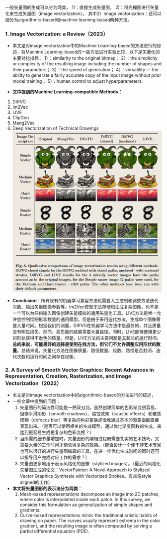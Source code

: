 一般矢量图的生成可以分为两类，
1)：直接生成矢量图，
2)：将光栅图进行矢量化来生成矢量图（image vectorization）。
其中2）image vectorization：还可以细分为algorithmic-based和machine learning-based两种方法。
### 1. Image Vectorization: a Review（2023）
- 本文是对image vectorization中的Machine Learning-based的方法进行的综述，将Machine Learning-based的一些方法进行实验比较，以下是矢量化的主要对比指标：
  1）：similarity to the original bitmap；
  2）：the simplicity or complexity of the resulting image including the number of shapes and their parameters；
  3）：the speed of generation；
  4）：versatility — the ability to generate a fairly accurate copy of the input image without prior model training；
  5）：human control to adjust hyperparameters.

- **文中提到的Machine Learning-compatible Methods：**
1. DiffVG
2. Im2Vec
3. LIVE
4. ClipGen
5. Mang2Vec
6. Deep Vectorization of Technical Drawings
![image.png](https://raw.githubusercontent.com/Young-Allen/pic/main/20240721203140.png)
- **Conclusion**：所有现有的机器学习兼容方法也需要人工控制和调整方法迭代次数、输出矢量图像参数等。Im2Vec模型无法存储和生成复杂图像，也不是一个可以为任何输入图像创建矢量模拟的通用矢量化工具。LIVE方法是唯一允许您控制绘制形状数量的通用模型，但是由于采用迭代方法，生成单个图像需要大量时间。根据我们的测量，DiffVG在机器学习方法中是最快的，并且质量没有明显损失。然而，高质量的结果需要大量路径。同时，LIVE能够使用更少的形状获得不逊色的质量。但是，LIVE方法的主要问题是其超长的运行时间。**总的来说，可能最好的选择是使用在线方法，但它们不允许调整应用形状的数量**。总结来说，矢量化方法在图像质量、路径数量、段数、路径是否封闭、迭代次数和运行时间之间存在权衡。
### 2. A Survey of Smooth Vector Graphics: Recent Advances in Representation, Creation, Rasterization, and Image Vectorization（2022）
- 本文是对image vectorization中的algorithmic-based的方法进行的综述，
- 一些文章中提到的问题：
  1. 矢量图形的简洁性可能是一把双刃剑。虽然创建简单的色彩渐变很容易，但像平滑阴影（smooth shadows）、腐蚀效果（caustic effects）和散焦模糊（defocus blur）等复杂的色彩变换却很难通过基本的渐变函数直接表现出来。（是否可以使用相关的生成模型，通过优化渐变函数的生成，来达到更容易生成更复杂的色彩变换？）
  2. 当所需的细节量增加时，矢量图形的编辑过程既需要扎实的艺术技巧，又需要大量的工作时间才能获得复杂的效果。（能否设计一个便于非艺术专家也可以很好的进行矢量图编辑的工具，在进一步优化生成时间的同时还可以指导用户完成对应工作的需求？）
  3. 矢量图更多地用于表示风格化的图像（stylized images）。（最近的风格化矢量图生成的论文：VectorPainter: A Novel Approach to Stylized Vector Graphics Synthesis with Vectorized Strokes。有点像style aligned的工作）
- **本文将矢量图形的表示法分为两类**：
  1. Mesh-based representations decompose an image into 2D patches, where color is interpolated inside each patch. In this survey, we consider this formulation as generalization of simple shapes and gradients.
  2. Curve-based representations mimic the traditional artistic habits of drawing on paper. The curves usually represent extrema in the color gradient, and the resulting image is often computed by solving a partial differential equation (PDE).
